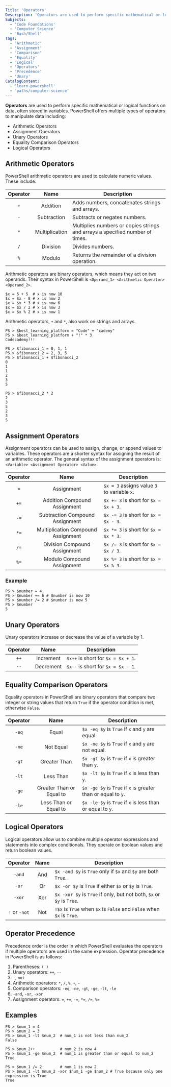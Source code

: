 ```yaml
---
Title: 'Operators'
Description: 'Operators are used to perform specific mathematical or logical functions on variables and values.'
Subjects:
  - 'Code Foundations'
  - 'Computer Science'
  - 'Bash/Shell'
Tags:
  - 'Arithmetic'
  - 'Assignment'
  - 'Comparison'
  - 'Equality'
  - 'Logical'
  - 'Operators'
  - 'Precedence'
  - 'Unary'
CatalogContent:
  - 'learn-powershell'
  - 'paths/computer-science'
---
```


**Operators** are used to perform specific mathematical or logical functions on data, often stored in variables. PowerShell offers multiple types of operators to manipulate data including:

- Arithmetic Operators
- Assignment Operators
- Unary Operators
- Equality Comparison Operators
- Logical Operators

## Arithmetic Operators

PowerShell arithmetic operators are used to calculate numeric values. These include:

| Operator |      Name      | Description                                                                  |
| :------: | :------------: | ---------------------------------------------------------------------------- |
|   `+`    |    Addition    | Adds numbers, concatenates strings and arrays.                               |
|   `-`    |  Subtraction   | Subtracts or negates numbers.                                                |
|   `*`    | Multiplication | Multiplies numbers or copies strings and arrays a specified number of times. |
|   `/`    |    Division    | Divides numbers.                                                             |
|   `%`    |     Modulo     | Returns the remainder of a division operation.                               |

Arithmetic operators are binary operators, which means they act on two operands. Their syntax in PowerShell is `<Operand_1> <Arithmetic Operator> <Operand_2>`.

```shell
$x = 5 + 5  # x is now 10
$x = $x - 8 # x is now 2
$x = $x * 3 # x is now 6
$x = $x / 2 # x is now 3
$x = $x % 2 # x is now 1
```

Arithmetic operators, `+` and `*`, also work on strings and arrays.

```shell
PS > $best_learning_platform = "Code" + "cademy"
PS > $best_learning_platform + "!" * 3
Codecademy!!!
```

```shell
PS > $fibonacci_1 = 0, 1, 1
PS > $fibonacci_2 = 2, 3, 5
PS > $fibonacci_1 + $fibonacci_2
0
1
1
2
3
5

PS > $fibonacci_2 * 2
2
3
5
2
3
5
```

## Assignment Operators

Assignment operators can be used to assign, change, or append values to variables. These operators are a shorter syntax for assigning the result of an arithmetic operator. The general syntax of the assignment operators is: `<Variable> <Assignment Operator> <Value>`.

| Operator |                Name                | Description                                 |
| :------: | :--------------------------------: | ------------------------------------------- |
|   `=`    |             Assignment             | `$x = 3` assigns value `3` to variable `x`. |
|   `+=`   |    Addition Compound Assignment    | `$x += 3` is short for `$x = $x + 3`.       |
|   `-=`   |  Subtraction Compound Assignment   | `$x -= 3` is short for `$x = $x - 3`.       |
|   `*=`   | Multiplication Compound Assignment | `$x *= 3` is short for `$x = $x * 3`.       |
|   `/=`   |    Division Compound Assignment    | `$x /= 3` is short for `$x = $x / 3`.       |
|   `%=`   |     Modulo Compound Assignment     | `$x %= 3` is short for `$x = $x % 3`.       |

### Example

```shell
PS > $number = 4
PS > $number += 6 # $number is now 10
PS > $number /= 2 # $number is now 5
PS > $number
5
```

## Unary Operators

Unary operators increase or decrease the value of a variable by 1.

| Operator |   Name    | Description                        |
| :------: | :-------: | ---------------------------------- |
|   `++`   | Increment | `$x++` is short for `$x = $x + 1`. |
|   `--`   | Decrement | `$x--` is short for `$x = $x - 1`. |

## Equality Comparison Operators

Equality operators in PowerShell are binary operators that compare two integer or string values that return `True` if the operator condition is met, otherwise `False`.

| Operator |           Name           | Description                                                   |
| :------: | :----------------------: | ------------------------------------------------------------- |
|  `-eq`   |          Equal           | `$x -eq $y` is `True` if `x` and `y` are equal.               |
|  `-ne`   |        Not Equal         | `$x -ne $y` is `True` if `x` and `y` are not equal.           |
|  `-gt`   |       Greater Than       | `$x -gt $y` is `True` if `x` is greater than `y`.             |
|  `-lt`   |        Less Than         | `$x -lt $y` is `True` if `x` is less than `y`.                |
|  `-ge`   | Greater Than or Equal to | `$x -ge $y` is `True` if `x` is greater than or equal to `y`. |
|  `-le`   |  Less Than or Equal to   | `$x -le $y` is `True` if `x` is less than or equal to `y`.    |

## Logical Operators

Logical operators allow us to combine multiple operator expressions and statements into complex conditionals. They operate on boolean values and return boolean values.

|   Operator    | Name | Description                                                           |
| :-----------: | :--: | --------------------------------------------------------------------- |
|    `-and`     | And  | `$x -and $y` is `True` only if `$x` and `$y` are both `True`.         |
|     `-or`     |  Or  | `$x -or $y` is `True` if either `$x` or `$y` is `True`.               |
|    `-xor`     | Xor  | `$x -xor $y` is `True` if only, but not both, `$x` or `$y` is `True`. |
| `!` or `-not` | Not  | `!$x` is `True` when `$x` is `False` and `False` when `$x` is `True`. |

## Operator Precedence

Precedence order is the order in which PowerShell evaluates the operators if multiple operators are used in the same expression. Operator precedence in PowerShell is as follows:

1. Parentheses: `( )`
2. Unary operators: `++`, `--`
3. `!`, `not`
4. Arithmetic operators: `*`, `/`, `%`, `+`, `-`
5. Comparison operators: `-eq`, `-ne`, `-gt`, `-ge`, `-lt`, `-le`
6. `-and`, `-or`, `-xor`
7. Assignment operators: `=`, `+=`, `-=`, `*=`, `/=`, `%=`

## Examples

```shell
PS > $num_1 = 4
PS > $num_2 = 3
PS > $num_1 -lt $num_2  # num_1 is not less than num_2
False

PS > $num_2++           # num_2 is now 4
PS > $num_1 -ge $num_2  # num_1 is greater than or equal to num_2
True

PS > $num_1 /= 2        # num_1 is now 2
PS > $num_1 -lt $num_2 -xor $num_1 -ge $num_2 # True because only one expression is True
True
```
